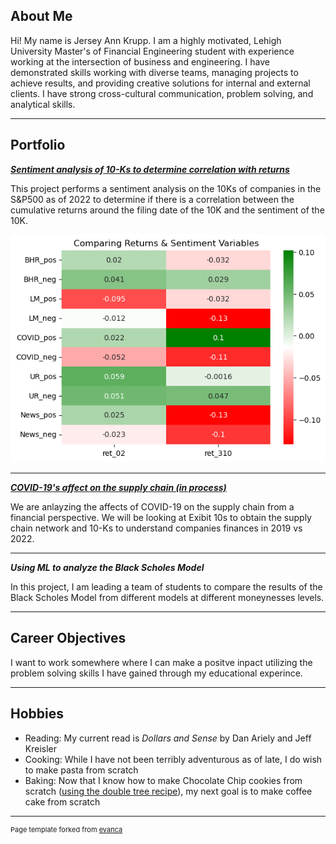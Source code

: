 ## About Me

Hi! My name is Jersey Ann Krupp. I am a highly motivated, Lehigh University Master's of Financial Engineering student with experience working at the intersection of business and engineering. I have demonstrated skills working with diverse teams, managing projects to achieve results, and providing creative solutions for internal and external clients. I have strong cross-cultural communication, problem solving, and analytical skills.

--- 

## Portfolio

<!-- You can link to other websites, PDFs in this repo, and other pages in this repo -->

_**[Sentiment analysis of 10-Ks to determine correlation with returns](/report/report.md)**_

This project performs a sentiment analysis on the 10Ks of companies in the S&P500 as of 2022 to determine if there is a correlation between the cumulative returns around the filing date of the 10K and the sentiment of the 10K.

<img src="report/output_21_1.png?raw=true"/>

<!-- ---

_**[Regression Practice](Regression_practice)**_

Or: The process that created this page can be used to show off your whole midterm analysis file, as is.

<img src="images/dummy_thumbnail.jpg?raw=true"/> -->

---

_**[COVID-19's affect on the supply chain (in process)](https://jerseyk.github.io/Final-Project_Sunset-website/)**_

We are anlayzing the affects of COVID-19 on the supply chain from a financial perspective. We will be looking at Exibit 10s to obtain the supply chain network and 10-Ks to understand companies finances in 2019 vs 2022.
<!-- <img src="images/dummy_thumbnail.jpg?raw=true"/> -->

---

_**Using ML to analyze the Black Scholes Model**_

In this project, I am leading a team of students to compare the results of the Black Scholes Model from different models at different moneynesses levels.

---

## Career Objectives

<!-- Ever since I was a young child, my parents said that I was a "problem solver." -->
I want to work somewhere where I can make a positve inpact utilizing the problem solving skills I have gained through my educational experince.  

---

## Hobbies
- Reading: My current read is *Dollars and Sense* by Dan Ariely and Jeff Kreisler
- Cooking: While I have not been terribly adventurous as of late, I do wish to make pasta from scratch
- Baking: Now that I know how to make Chocolate Chip cookies from scratch ([using the double tree recipe](https://stories.hilton.com/food-beverage/static-doubletree-reveals-cookie-recipe)), my next goal is to make coffee cake from scratch

---
<p style="font-size:11px">Page template forked from <a href="https://github.com/evanca/quick-portfolio">evanca</a></p>
<!-- Remove above link if you don't want to attibute -->
